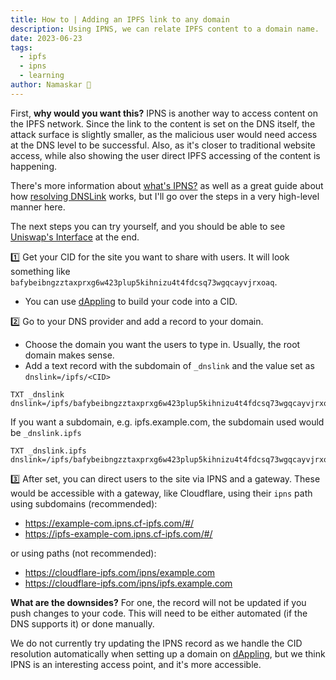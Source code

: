```yaml
---
title: How to | Adding an IPFS link to any domain
description: Using IPNS, we can relate IPFS content to a domain name.
date: 2023-06-23
tags:
  - ipfs
  - ipns
  - learning
author: Namaskar 🙏
---
```


First, **why would you want this?** IPNS is another way to access content on the IPFS network. Since the link to the content is set on the DNS itself, the attack surface is slightly smaller, as the malicious user would need access at the DNS level to be successful. Also, as it's closer to traditional website access, while also showing the user direct IPFS accessing of the content is happening.

There's more information about [what's IPNS?]([https://docs.ipfs.tech/concepts/ipns/) as well as a great guide about how [resolving DNSLink](https://docs.ipfs.tech/concepts/dnslink/#resolve-dnslink-name) works, but I'll go over the steps in a very high-level manner here.

The next steps you can try yourself, and you should be able to see [Uniswap's Interface](https://github.com/Uniswap/interface/releases/tag/v4.250.0) at the end.

1️⃣ Get your CID for the site you want to share with users. It will look something like `bafybeibngzztaxprxg6w423plup5kihnizu4t4fdcsq73wgqcayvjrxoaq`.     

   - You can use [dAppling](https://dappling.network) to build your code into a CID.

2️⃣ Go to your DNS provider and add a record to your domain. 
  - Choose the domain you want the users to type in. Usually, the root domain makes sense.
  - Add a text record with the subdomain of `_dnslink` and the value set as `dnslink=/ipfs/<CID>`

```
TXT _dnslink   dnslink=/ipfs/bafybeibngzztaxprxg6w423plup5kihnizu4t4fdcsq73wgqcayvjrxoaq
```

If you want a subdomain, e.g. ipfs.example.com, the subdomain used would be `_dnslink.ipfs`

```
TXT _dnslink.ipfs dnslink=/ipfs/bafybeibngzztaxprxg6w423plup5kihnizu4t4fdcsq73wgqcayvjrxoaq
```

3️⃣ After set, you can direct users to the site via IPNS and a gateway. These would be accessible with a gateway, like Cloudflare, using their `ipns` path using subdomains (recommended):
  -  https://example-com.ipns.cf-ipfs.com/#/
  -  https://ipfs-example-com.ipns.cf-ipfs.com/#/

or using paths (not recommended):
  -  https://cloudflare-ipfs.com/ipns/example.com
  -  https://cloudflare-ipfs.com/ipns/ipfs.example.com


**What are the downsides?** For one, the record will not be updated if you push changes to your code. This will need to be either automated (if the DNS supports it) or done manually.

We do not currently try updating the IPNS record as we handle the CID resolution automatically when setting up a domain on [dAppling](https://dappling.network), but we think IPNS is an interesting access point, and it's more accessible.
